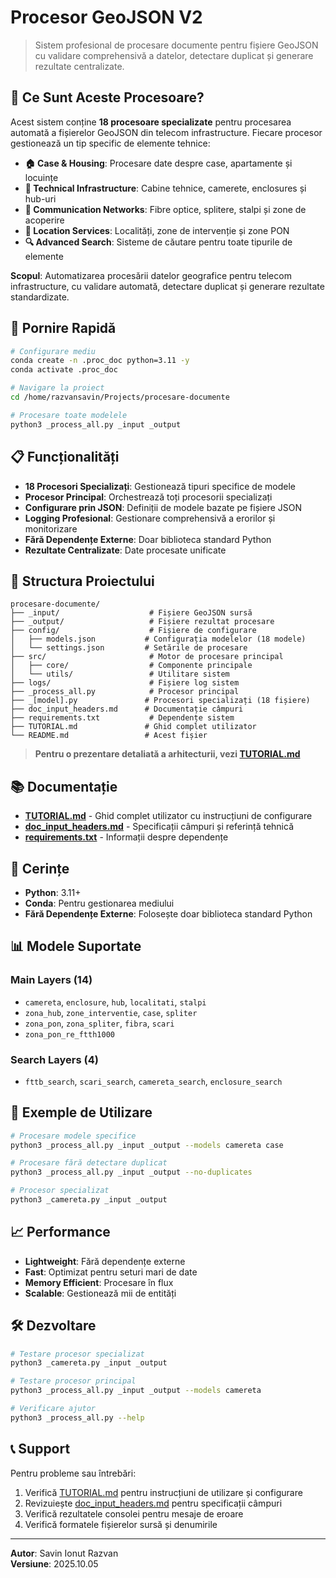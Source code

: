 # Procesor GeoJSON V2

> Sistem profesional de procesare documente pentru fișiere GeoJSON cu validare comprehensivă a datelor, detectare duplicat și generare rezultate centralizate.

## 🎯 Ce Sunt Aceste Procesoare?

Acest sistem conține **18 procesoare specializate** pentru procesarea automată a fișierelor GeoJSON din telecom infrastructure. Fiecare procesor gestionează un tip specific de elemente tehnice:

- **🏠 Case & Housing**: Procesare date despre case, apartamente și locuințe
- **📡 Technical Infrastructure**: Cabine tehnice, camerete, enclosures și hub-uri
- **🔌 Communication Networks**: Fibre optice, splitere, stalpi și zone de acoperire
- **📍 Location Services**: Localități, zone de intervenție și zone PON
- **🔍 Advanced Search**: Sisteme de căutare pentru toate tipurile de elemente

**Scopul**: Automatizarea procesării datelor geografice pentru telecom infrastructure, cu validare automată, detectare duplicat și generare rezultate standardizate.

## 🚀 Pornire Rapidă

```bash
# Configurare mediu
conda create -n .proc_doc python=3.11 -y
conda activate .proc_doc

# Navigare la proiect
cd /home/razvansavin/Projects/procesare-documente

# Procesare toate modelele
python3 _process_all.py _input _output
```

## 📋 Funcționalități

- **18 Procesori Specializați**: Gestionează tipuri specifice de modele
- **Procesor Principal**: Orchestrează toți procesorii specializați
- **Configurare prin JSON**: Definiții de modele bazate pe fișiere JSON
- **Logging Profesional**: Gestionare comprehensivă a erorilor și monitorizare
- **Fără Dependențe Externe**: Doar biblioteca standard Python
- **Rezultate Centralizate**: Date procesate unificate

## 📁 Structura Proiectului

```
procesare-documente/
├── _input/                    # Fișiere GeoJSON sursă
├── _output/                   # Fișiere rezultat procesare
├── config/                    # Fișiere de configurare
│   ├── models.json           # Configurația modelelor (18 modele)
│   └── settings.json         # Setările de procesare
├── src/                       # Motor de procesare principal
│   ├── core/                  # Componente principale
│   └── utils/                 # Utilitare sistem
├── logs/                      # Fișiere log sistem
├── _process_all.py            # Procesor principal
├── _[model].py               # Procesori specializați (18 fișiere)
├── doc_input_headers.md      # Documentație câmpuri
├── requirements.txt           # Dependențe sistem
├── TUTORIAL.md               # Ghid complet utilizator
└── README.md                 # Acest fișier
```

> **Pentru o prezentare detaliată a arhitecturii, vezi [TUTORIAL.md](TUTORIAL.md)**

## 📚 Documentație

- **[TUTORIAL.md](TUTORIAL.md)** - Ghid complet utilizator cu instrucțiuni de configurare
- **[doc_input_headers.md](doc_input_headers.md)** - Specificații câmpuri și referință tehnică
- **[requirements.txt](requirements.txt)** - Informații despre dependențe

## 🔧 Cerințe

- **Python**: 3.11+
- **Conda**: Pentru gestionarea mediului
- **Fără Dependențe Externe**: Folosește doar biblioteca standard Python

## 📊 Modele Suportate

### Main Layers (14)
- `camereta`, `enclosure`, `hub`, `localitati`, `stalpi`
- `zona_hub`, `zone_interventie`, `case`, `spliter`
- `zona_pon`, `zona_spliter`, `fibra`, `scari`
- `zona_pon_re_ftth1000`

### Search Layers (4)
- `fttb_search`, `scari_search`, `camereta_search`, `enclosure_search`

## 🎯 Exemple de Utilizare

```bash
# Procesare modele specifice
python3 _process_all.py _input _output --models camereta case

# Procesare fără detectare duplicat
python3 _process_all.py _input _output --no-duplicates

# Procesor specializat
python3 _camereta.py _input _output
```

## 📈 Performance

- **Lightweight**: Fără dependențe externe
- **Fast**: Optimizat pentru seturi mari de date
- **Memory Efficient**: Procesare în flux
- **Scalable**: Gestionează mii de entități

## 🛠️ Dezvoltare

```bash
# Testare procesor specializat
python3 _camereta.py _input _output

# Testare procesor principal
python3 _process_all.py _input _output --models camereta

# Verificare ajutor
python3 _process_all.py --help
```

## 📞 Support

Pentru probleme sau întrebări:
1. Verifică [TUTORIAL.md](TUTORIAL.md) pentru instrucțiuni de utilizare și configurare
2. Revizuiește [doc_input_headers.md](doc_input_headers.md) pentru specificații câmpuri
3. Verifică rezultatele consolei pentru mesaje de eroare
4. Verifică formatele fișierelor sursă și denumirile

---

**Autor**: Savin Ionut Razvan  
**Versiune**: 2025.10.05  